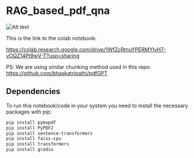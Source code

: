 # RAG_based_pdf_qna


![Alt text](image_url)

This is the link to the colab notebook:

https://colab.research.google.com/drive/1WfZcRtnuYPERMYlyH7-vOQZ14Pt9wV-T?usp=sharing

PS: We are using similar chunking method used in this repo: https://github.com/bhaskatripathi/pdfGPT

## Dependencies

To run this notebook/code in your system you need to install the necessary packages with pip:

```bash
pip install pymupdf
pip install PyPDF2
pip install sentence-transformers
pip install faiss-cpu
pip install transformers
pip install gradio

 
